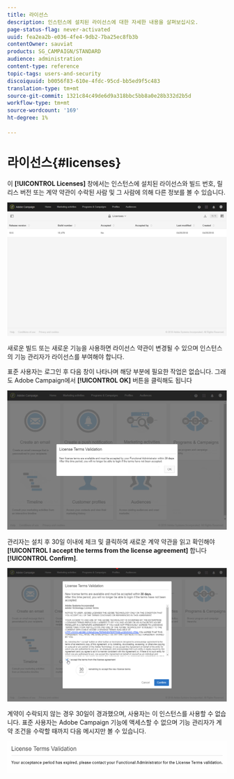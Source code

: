 ```yaml
---
title: 라이선스
description: 인스턴스에 설치된 라이선스에 대한 자세한 내용을 살펴보십시오.
page-status-flag: never-activated
uuid: fea2ea2b-e036-4fe4-9db2-7ba25ec8fb3b
contentOwner: sauviat
products: SG_CAMPAIGN/STANDARD
audience: administration
content-type: reference
topic-tags: users-and-security
discoiquuid: b0056f83-610e-4fdc-95cd-bb5ed9f5c483
translation-type: tm+mt
source-git-commit: 1321c84c49de6d9a318bbc5bb8a0e28b332d2b5d
workflow-type: tm+mt
source-wordcount: '169'
ht-degree: 1%

---
```



# 라이선스{#licenses}

이 **[!UICONTROL Licenses]** 창에서는 인스턴스에 설치된 라이선스와 빌드 번호, 릴리스 버전 또는 계약 약관이 수락된 사람 및 그 사람에 의해 다른 정보를 볼 수 있습니다.

![](assets/license_1.png)

새로운 빌드 또는 새로운 기능을 사용하면 라이선스 약관이 변경될 수 있으며 인스턴스의 기능 관리자가 라이선스를 부여해야 합니다.

표준 사용자는 로그인 후 다음 창이 나타나며 해당 부분에 필요한 작업은 없습니다. 그래도 Adobe Campaign에서 **[!UICONTROL OK]** 버튼을 클릭해도 됩니다

![](assets/license_2.png)

관리자는 설치 후 30일 이내에 체크 및 클릭하여 새로운 계약 약관을 읽고 확인해야 **[!UICONTROL I accept the terms from the license agreement]** 합니다 **[!UICONTROL Confirm]**.

![](assets/license_3.png)

계약이 수락되지 않는 경우 30일이 경과했으며, 사용자는 이 인스턴스를 사용할 수 없습니다. 표준 사용자는 Adobe Campaign 기능에 액세스할 수 없으며 기능 관리자가 계약 조건을 수락할 때까지 다음 메시지만 볼 수 있습니다.

![](assets/license_4.png)

